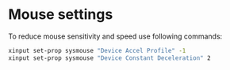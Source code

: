 # Mouse settings

To reduce mouse sensitivity and speed use following commands:

```sh
xinput set-prop sysmouse "Device Accel Profile" -1
xinput set-prop sysmouse "Device Constant Deceleration" 2
```

